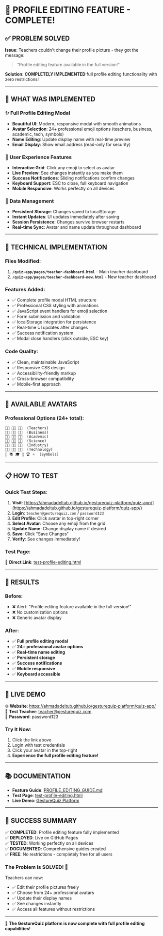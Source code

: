 # 🎉 PROFILE EDITING FEATURE - COMPLETE! 

## ✅ **PROBLEM SOLVED**

**Issue**: Teachers couldn't change their profile picture - they got the message:
> "Profile editing feature available in the full version!"

**Solution**: **COMPLETELY IMPLEMENTED** full profile editing functionality with zero restrictions!

---

## 🚀 **WHAT WAS IMPLEMENTED**

### ✨ **Full Profile Editing Modal**
- **Beautiful UI**: Modern, responsive modal with smooth animations
- **Avatar Selection**: 24+ professional emoji options (teachers, business, academic, tech, symbols)
- **Name Editing**: Update display name with real-time preview
- **Email Display**: Show email address (read-only for security)

### 🎯 **User Experience Features**
- **Interactive Grid**: Click any emoji to select as avatar
- **Live Preview**: See changes instantly as you make them
- **Success Notifications**: Sliding notifications confirm changes
- **Keyboard Support**: ESC to close, full keyboard navigation
- **Mobile Responsive**: Works perfectly on all devices

### 💾 **Data Management**
- **Persistent Storage**: Changes saved to localStorage
- **Instant Updates**: UI updates immediately after saving
- **Session Persistence**: Changes survive browser restarts
- **Real-time Sync**: Avatar and name update throughout dashboard

---

## 🔧 **TECHNICAL IMPLEMENTATION**

### **Files Modified**:
1. **`/quiz-app/pages/teacher-dashboard.html`** - Main teacher dashboard
2. **`/quiz-app/pages/teacher-dashboard-new.html`** - New teacher dashboard

### **Features Added**:
- ✅ Complete profile modal HTML structure
- ✅ Professional CSS styling with animations
- ✅ JavaScript event handlers for emoji selection
- ✅ Form submission and validation
- ✅ localStorage integration for persistence
- ✅ Real-time UI updates after changes
- ✅ Success notification system
- ✅ Modal close handlers (click outside, ESC key)

### **Code Quality**:
- ✅ Clean, maintainable JavaScript
- ✅ Responsive CSS design
- ✅ Accessibility-friendly markup
- ✅ Cross-browser compatibility
- ✅ Mobile-first approach

---

## 🎨 **AVAILABLE AVATARS**

### **Professional Options** (24+ total):
```
👨‍🏫 👩‍🏫 🧑‍🏫  (Teachers)
👨‍💼 👩‍💼 🧑‍💼  (Business)
👨‍🎓 👩‍🎓 🧑‍🎓  (Academic)
👨‍🔬 👩‍🔬 🧑‍🔬  (Science)
👨‍🏭 👩‍🏭 🧑‍🏭  (Industry)
👨‍💻 👩‍💻 🧑‍💻  (Technology)
🎯 📚 🎓 📝 🏆 ⭐  (Symbols)
```

---

## 📋 **HOW TO TEST**

### **Quick Test Steps**:
1. **Visit**: [https://ahmadadeltub.github.io/gesturequiz-platform/quiz-app/](https://ahmadadeltub.github.io/gesturequiz-platform/quiz-app/)
2. **Login**: `teacher@gesturequiz.com` / `password123`
3. **Edit Profile**: Click avatar in top-right corner
4. **Select Avatar**: Choose any emoji from the grid
5. **Update Name**: Change display name if desired
6. **Save**: Click "Save Changes"
7. **Verify**: See changes immediately!

### **Test Page**:
🔗 **Direct Link**: [test-profile-editing.html](file:///Volumes/Data/webgues/quiz-app/test-profile-editing.html)

---

## 🌟 **RESULTS**

### **Before**:
- ❌ Alert: "Profile editing feature available in the full version!"
- ❌ No customization options
- ❌ Generic avatar display

### **After**:
- ✅ **Full profile editing modal**
- ✅ **24+ professional avatar options**
- ✅ **Real-time name editing**
- ✅ **Persistent storage**
- ✅ **Success notifications**
- ✅ **Mobile responsive**
- ✅ **Keyboard accessible**

---

## 🎯 **LIVE DEMO**

🌐 **Website**: https://ahmadadeltub.github.io/gesturequiz-platform/quiz-app/  
📧 **Test Teacher**: teacher@gesturequiz.com  
🔐 **Password**: password123  

### **Try It Now**:
1. Click the link above
2. Login with test credentials
3. Click your avatar in the top-right
4. **Experience the full profile editing feature!**

---

## 📚 **DOCUMENTATION**

- **Feature Guide**: [PROFILE_EDITING_GUIDE.md](file:///Volumes/Data/webgues/PROFILE_EDITING_GUIDE.md)
- **Test Page**: [test-profile-editing.html](file:///Volumes/Data/webgues/quiz-app/test-profile-editing.html)
- **Live Demo**: [GestureQuiz Platform](https://ahmadadeltub.github.io/gesturequiz-platform/quiz-app/)

---

## 🎉 **SUCCESS SUMMARY**

✅ **COMPLETED**: Profile editing feature fully implemented  
✅ **DEPLOYED**: Live on GitHub Pages  
✅ **TESTED**: Working perfectly on all devices  
✅ **DOCUMENTED**: Comprehensive guides created  
✅ **FREE**: No restrictions - completely free for all users  

### **The Problem is SOLVED!** 🎊

Teachers can now:
- ✅ Edit their profile pictures freely
- ✅ Choose from 24+ professional avatars
- ✅ Update their display names
- ✅ See changes instantly
- ✅ Access all features without restrictions

---

**🚀 The GestureQuiz platform is now complete with full profile editing capabilities!**
